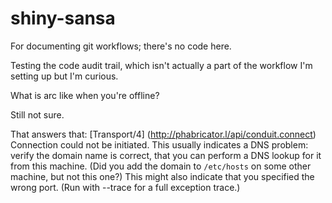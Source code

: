 shiny-sansa
===========

For documenting git workflows; there's no code here.

Testing the code audit trail, which isn't actually a part of the workflow I'm setting up but I'm curious.

What is arc like when you're offline?

Still not sure.

That answers that: [Transport/4] (http://phabricator.l/api/conduit.connect) Connection could not be initiated. This usually indicates a DNS problem: verify the domain name is correct, that you can perform a DNS lookup for it from this machine. (Did you add the domain to `/etc/hosts` on some other machine, but not this one?) This might also indicate that you specified the wrong port.
(Run with --trace for a full exception trace.)

